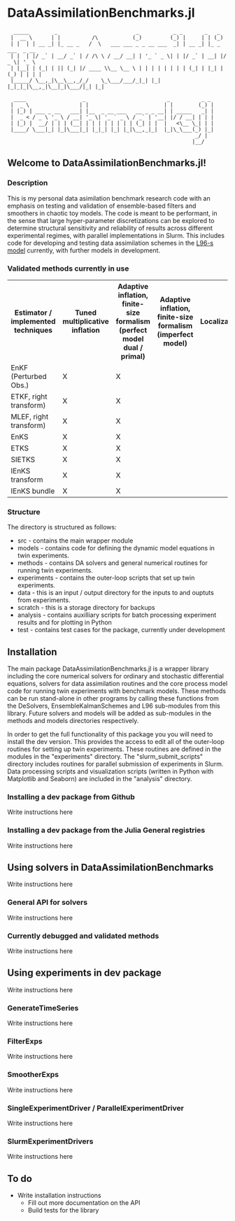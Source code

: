 # DataAssimilationBenchmarks.jl

```
  _____        _                         _           _ _       _   _              
 |  __ \      | |          /\           (_)         (_) |     | | (_)             
 | |  | | __ _| |_ __ _   /  \   ___ ___ _ _ __ ___  _| | __ _| |_ _  ___  _ __   
 | |  | |/ _` | __/ _` | / /\ \ / __/ __| | '_ ` _ \| | |/ _` | __| |/ _ \| '_ \  
 | |__| | (_| | || (_| |/ ____ \\__ \__ \ | | | | | | | | (_| | |_| | (_) | | | | 
 |_____/ \__,_|\__\__,_/_/    \_\___/___/_|_| |_| |_|_|_|\__,_|\__|_|\___/|_| |_| 

  ____                  _                          _          _ _
 |  _ \                | |                        | |        (_) |                
 | |_) | ___ _ __   ___| |__  _ __ ___   __ _ _ __| | _____   _| |                
 |  _ < / _ \ '_ \ / __| '_ \| '_ ` _ \ / _` | '__| |/ / __| | | |                
 | |_) |  __/ | | | (__| | | | | | | | | (_| | |  |   <\__ \_| | |                
 |____/ \___|_| |_|\___|_| |_|_| |_| |_|\__,_|_|  |_|\_\___(_) |_|                
                                                            _/ |                  
                                                           |__/                   
```
## Welcome to DataAssimilationBenchmarks.jl!

### Description
This is my personal data asimilation benchmark research code with an emphasis on testing and validation
of ensemble-based filters and smoothers in chaotic toy models.  The code is meant to be performant, in the
sense that large hyper-parameter discretizations can be explored to determine structural sensitivity and 
reliability of results across different experimental regimes, with parallel implementations in Slurm.
This includes code for developing and testing data assimilation schemes in the 
[L96-s model](https://gmd.copernicus.org/articles/13/1903/2020/) currently, with further models in development.

### Validated methods currently in use

<table>
<tr>
	<th>Estimator / implemented techniques</th>
	<th>Tuned multiplicative inflation</th>
	<th>Adaptive inflation, finite-size formalism (perfect model dual / primal)</th>
	<th>Adaptive inflation, finite-size formalism (imperfect model)</th>
	<th>Localization</th>
	<th>Hybridization</th>
	<th>Multiple data assimilation (general shift and lag)</th>
</tr>
<tr>
  <td>EnKF (Perturbed Obs.)</td><td>X</td><td>X</td><td></td><td></td><td></td><td>NA</td>
</tr>
<tr>
  <td>ETKF, right transform)</td><td>X</td><td>X</td><td></td><td></td><td></td><td>NA</td>
</tr>
<tr>
  <td>MLEF, right transform)</td><td>X</td><td>X</td><td></td><td></td><td></td><td>NA</td>
</tr>
<tr>
  <td>EnKS</td><td>X</td><td>X</td><td></td><td></td><td></td><td>NA</td>
</tr>
<tr>
  <td>ETKS</td><td>X</td><td>X</td><td></td><td></td><td></td><td>NA</td>
</tr>
<tr>
  <td>SIETKS</td><td>X</td><td>X</td><td></td><td></td><td></td><td>X</td>
</tr>
<tr>
  <td>IEnKS transform</td><td>X</td><td>X</td><td></td><td></td><td></td><td>X</td>
</tr>
<tr>
  <td>IEnKS bundle</td><td>X</td><td>X</td><td></td><td></td><td></td><td>X</td>
</tr>
</table>

### Structure
The directory is structured as follows:
  * src - contains the main wrapper module
  * models - contains code for defining the dynamic model equations in twin experiments.
  * methods - contains DA solvers and general numerical routines for running twin experiments.
  * experiments - contains the outer-loop scripts that set up twin experiments.
  * data - this is an input / output directory for the inputs to and ouptuts from experiments.
  * scratch - this is a storage directory for backups
  * analysis - contains auxilliary scripts for batch processing experiment results and for plotting in Python
  * test - contains test cases for the package, currently under development

## Installation

The main package DataAssimilationBenchmarks.jl is a wrapper library including the core numerical solvers 
for ordinary and stochastic differential equations, solvers for data assimilation routines and the core 
process model code for running twin experiments with benchmark models. These methods can be run 
stand-alone in other programs by calling these functions from the DeSolvers, EnsembleKalmanSchemes and 
L96 sub-modules from this library. Future solvers and models will be added as sub-modules in the methods
and models directories respectively. 

In order to get the full functionality of this package you you will
need to install the dev version.  This provides the access to edit all of the outer-loop routines for 
setting up twin experiments. These routines are defined in the modules in the "experiments" directory.
The "slurm_submit_scripts" directory includes routines for parallel submission of experiments in Slurm.
Data processing scripts and visualization scripts (written in Python with Matplotlib and Seaborn) are 
included in the "analysis" directory.


### Installing a dev package from Github

Write instructions here

### Installing a dev package from the Julia General registries 

Write instructions here

## Using solvers in DataAssimilationBenchmarks

Write instructions here

### General API for solvers

Write instructions here

### Currently debugged and validated methods

Write instructions here

## Using experiments in dev package

Write instructions here

### GenerateTimeSeries

Write instructions here

### FilterExps

Write instructions here

### SmootherExps

Write instructions here

### SingleExperimentDriver / ParallelExperimentDriver

Write instructions here

### SlurmExperimentDrivers

Write instructions here


## To do
  * Write installation instructions
	* Fill out more documentation on the API
	* Build tests for the library

